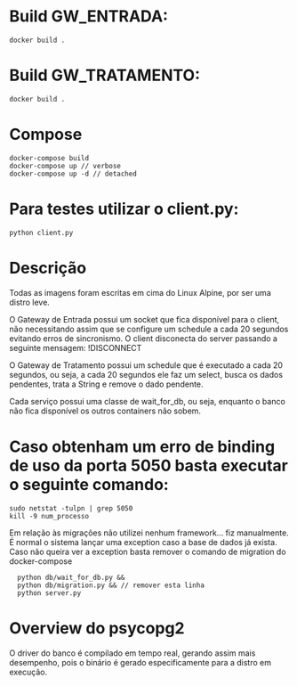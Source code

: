 # Build GW_ENTRADA:
	docker build .

# Build GW_TRATAMENTO:
	docker build .

# Compose
    docker-compose build
    docker-compose up // verbose
    docker-compose up -d // detached

# Para testes utilizar o client.py:
	python client.py

# Descrição

Todas as imagens foram escritas em cima do Linux Alpine, por ser uma distro leve.

O Gateway de Entrada possui um socket que fica disponível para o client, não necessitando
assim que se configure um schedule a cada 20 segundos evitando erros de sincronismo.
O client disconecta do server passando a seguinte mensagem: !DISCONNECT

O Gateway de Tratamento possui um schedule que é executado a cada 20 segundos, ou seja,
a cada 20 segundos ele faz um select, busca os dados pendentes, trata a String e remove o dado pendente.

Cada serviço possui uma classe de wait_for_db, ou seja, enquanto o banco não fica disponível os outros
containers não sobem.

# Caso obtenham um erro de binding de uso da porta 5050 basta executar o seguinte comando:
	sudo netstat -tulpn | grep 5050
	kill -9 num_processo

Em relação às migrações não utilizei nenhum framework... fiz manualmente.
É normal o sistema lançar uma exception caso a base de dados já exista.
Caso não queira ver a exception basta remover o comando de migration do docker-compose

      python db/wait_for_db.py &&
      python db/migration.py && // remover esta linha
      python server.py

# Overview do psycopg2
O driver do banco é compilado em tempo real, gerando assim mais desempenho, pois o binário
é gerado especificamente para a distro em execução.